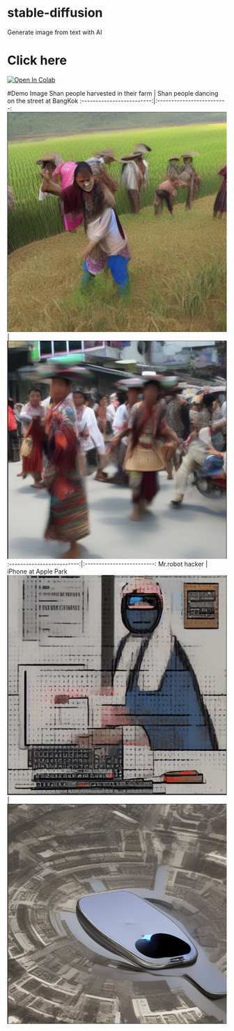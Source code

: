 # stable-diffusion
Generate image from text with AI

# Click here
[![Open In Colab](https://colab.research.google.com/assets/colab-badge.svg)](https://colab.research.google.com/github/saitawngpha/stable-diffusion/diffusion_texttoimage_ai.ipynb)

#Demo Image
Shan people harvested in their farm |  Shan people dancing on the street at BangKok
:-------------------------:|:-------------------------:
![](1.png)  |  ![](2.png)
:-------------------------:|:-------------------------:
Mr.robot hacker | iPhone at Apple Park
![](3.png)| ![](4.png)
